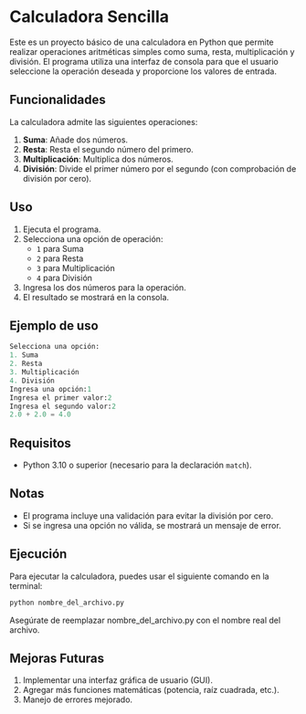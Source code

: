 
# Calculadora Sencilla

Este es un proyecto básico de una calculadora en Python que permite realizar operaciones aritméticas simples como suma, resta, multiplicación y división. El programa utiliza una interfaz de consola para que el usuario seleccione la operación deseada y proporcione los valores de entrada.

## Funcionalidades

La calculadora admite las siguientes operaciones:

1. **Suma**: Añade dos números.
2. **Resta**: Resta el segundo número del primero.
3. **Multiplicación**: Multiplica dos números.
4. **División**: Divide el primer número por el segundo (con comprobación de división por cero).

## Uso

1. Ejecuta el programa.
2. Selecciona una opción de operación:
   - `1` para Suma
   - `2` para Resta
   - `3` para Multiplicación
   - `4` para División
3. Ingresa los dos números para la operación.
4. El resultado se mostrará en la consola.


## Ejemplo de uso

```python
Selecciona una opción:
1. Suma
2. Resta
3. Multiplicación
4. División
Ingresa una opción:1
Ingresa el primer valor:2
Ingresa el segundo valor:2
2.0 + 2.0 = 4.0
```

## Requisitos

- Python 3.10 o superior (necesario para la declaración `match`).

## Notas

- El programa incluye una validación para evitar la división por cero.
- Si se ingresa una opción no válida, se mostrará un mensaje de error.

## Ejecución

Para ejecutar la calculadora, puedes usar el siguiente comando en la terminal:

```bash
python nombre_del_archivo.py
```
Asegúrate de reemplazar nombre_del_archivo.py con el nombre real del archivo.

## Mejoras Futuras
1. Implementar una interfaz gráfica de usuario (GUI).
2. Agregar más funciones matemáticas (potencia, raíz cuadrada, etc.).
2. Manejo de errores mejorado.
